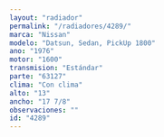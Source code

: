 ```yaml
---
layout: "radiador"
permalink: "/radiadores/4289/"
marca: "Nissan"
modelo: "Datsun, Sedan, PickUp 1800"
ano: "1976"
motor: "1600"
transmision: "Estándar"
parte: "63127"
clima: "Con clima"
alto: "13"
ancho: "17 7/8"
observaciones: ""
id: "4289"
---
```



